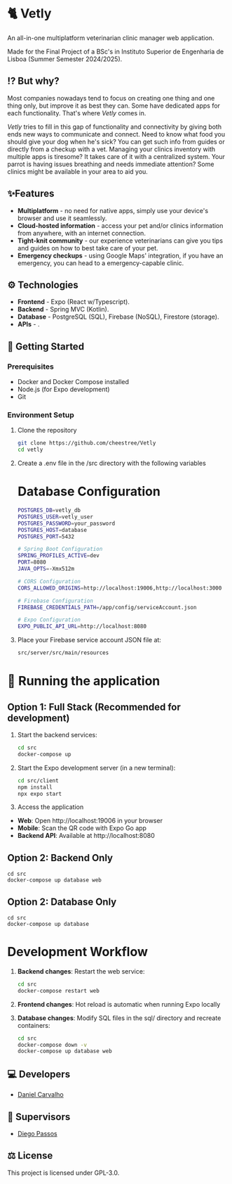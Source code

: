 # 🐈 Vetly
An all-in-one multiplatform veterinarian clinic manager web application.

Made for the Final Project of a BSc's in Instituto Superior de Engenharia de Lisboa (Summer Semester 2024/2025).

## ⁉️ But why?
Most companies nowadays tend to focus on creating one thing and one thing only, but improve it as best they can. Some have dedicated apps for each functionality. That's where _Vetly_ comes in.

_Vetly_ tries to fill in this gap of functionality and connectivity by giving both ends new ways to communicate and connect. Need to know what food you should give your dog when he's sick? You can get such info from guides or directly from a checkup with a vet. Managing your clinics inventory with multiple apps is tiresome? It takes care of it with a centralized system. Your parrot is having issues breathing and needs immediate attention? Some clinics might be available in your area to aid you.

## ✨Features
- **Multiplatform** - no need for native apps, simply use your device's browser and use it seamlessly.
- **Cloud-hosted information** - access your pet and/or clinics information from anywhere, with an internet connection.
- **Tight-knit community** - our experience veterinarians can give you tips and guides on how to best take care of your pet.
- **Emergency checkups** - using Google Maps' integration, if you have an emergency, you can head to a emergency-capable clinic.

## ⚙️ Technologies
- **Frontend** - Expo (React w/Typescript).
- **Backend** - Spring MVC (Kotlin).
- **Database** - PostgreSQL (SQL), Firebase (NoSQL), Firestore (storage).
- **APIs** - .

## 🚀 Getting Started
###  Prerequisites
- Docker and Docker Compose installed
- Node.js (for Expo development)
- Git

###  Environment Setup
1. Clone the repository

   ```bash
   git clone https://github.com/cheestree/Vetly
   cd vetly

2. Create a .env file in the /src directory with the following variables
    # Database Configuration
   
    ```bash
    POSTGRES_DB=vetly_db
    POSTGRES_USER=vetly_user
    POSTGRES_PASSWORD=your_password
    POSTGRES_HOST=database
    POSTGRES_PORT=5432
    
    # Spring Boot Configuration
    SPRING_PROFILES_ACTIVE=dev
    PORT=8080
    JAVA_OPTS=-Xmx512m
    
    # CORS Configuration
    CORS_ALLOWED_ORIGINS=http://localhost:19006,http://localhost:3000
    
    # Firebase Configuration
    FIREBASE_CREDENTIALS_PATH=/app/config/serviceAccount.json
    
    # Expo Configuration
    EXPO_PUBLIC_API_URL=http://localhost:8080

4. Place your Firebase service account JSON file at:
   ```bash
   src/server/src/main/resources

# :moyai: Running the application
##  Option 1: Full Stack (Recommended for development)
1. Start the backend services:
   ```bash
   cd src
   docker-compose up
   
2. Start the Expo development server (in a new terminal):
   
    ```bash
    cd src/client
    npm install
    npx expo start

3. Access the application
  - **Web**: Open http://localhost:19006 in your browser
  - **Mobile**: Scan the QR code with Expo Go app
  - **Backend API**: Available at http://localhost:8080

##  Option 2: Backend Only
    cd src
    docker-compose up database web

##  Option 2: Database Only
    cd src
    docker-compose up database

#  Development Workflow

1. **Backend changes**: Restart the web service:
    ```bash
    cd src
    docker-compose restart web

2. **Frontend changes**: Hot reload is automatic when running Expo locally
3. **Database changes**: Modify SQL files in the sql/ directory and recreate containers:

    ```bash
    cd src
    docker-compose down -v
    docker-compose up database web

## 💻 Developers
- [Daniel Carvalho](https://github.com/cheestree)

## 🧭 Supervisors
- [Diego Passos](https://github.com/diegogpassos)

## ⚖️ License
This project is licensed under GPL-3.0.
